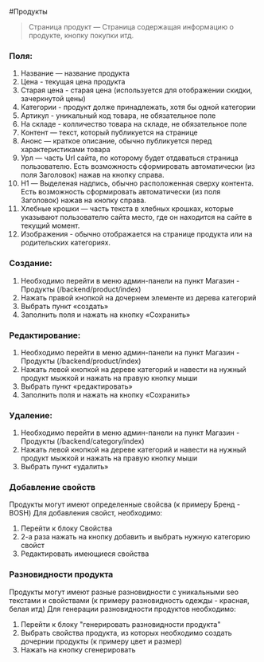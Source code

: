 #Продукты
> Страница продукт — Страница содержащая информацию о продукте, кнопку покупки итд.


### Поля:
1. Название — название продукта
2. Цена - текущая цена продукта
3. Старая цена - старая цена (используется для отображении скидки, зачеркнутой цены)
4. Категории - продукт долже принадлежать, хотя бы одной категории
5. Артикул - уникальный код товара, не обязательное поле
6. На складе - колличество товара на складе, не обязательное поле
7. Контент — текст, который публикуется на странице
8. Анонс — краткое описание, обычно публикуется перед характеристиками товара
9. Урл — часть Url сайта, по которому будет отдаваться страница пользователю. Есть возможность сформировать автоматически (из поля Заголовок) нажав на кнопку справа.
10. H1 — Выделеная надпись, обычно расположенная сверху контента.  Есть возможность сформировать автоматически (из поля Заголовок) нажав на кнопку справа.
11. Хлебные крошки — часть текста в хлебных крошках, которые указывают пользователю сайта место, где он находится на сайте в текущий момент.
12. Изображения - обычно отображается на странице продукта или на родительских категориях.


### Создание:
1. Необходимо перейти в меню админ-панели на пункт Магазин - Продукты (/backend/product/index)
2. Нажать правой кнопкой на дочернем элементе из дерева категорий
3. Выбрать пункт «создать»
4. Заполнить поля и нажать на кнопку «Сохранить»

### Редактирование:
1. Необходимо перейти в меню админ-панели на пункт Магазин - Продукты (/backend/product/index)
2. Нажать левой кнопкой на дереве категорий и навести на нужный продукт мыжкой и нажать на правую кнопку мыши
3. Выбрать пункт «редактировать»
4. Заполнить поля и нажать на кнопку «Сохранить»

### Удаление:
1. Необходимо перейти в меню админ-панели на пункт Магазин - Продукты (/backend/category/index)
2. Нажать левой кнопкой на дереве категорий и навести на нужный продукт мыжкой и нажать на правую кнопку мыши
3. Выбрать пункт «удалить»

### Добавление свойств
Продукты могут имеют определенные свойсва (к примеру Бренд - BOSH)
Для добавления свойст, необходимо:
1. Перейти к блоку Свойства
2. 2-а раза нажать на кнопку добавить и выбрать нужную категорию свойст
3. Редактировать имеющиеся свойства


### Разновидности продукта
Продукты могут имеют разные разновидности с уникальными seo текстами и свойствами (к примеру разновидность одежды - красная, белая итд)
Для генерации разновидности продуктов необходимо:
1. Перейти к блоку "генерировать разновидности продукта"
2. Выбрать свойства продукта, из которых необходимо создать дочернии продукты (к примеру цвет и размер)
3. Нажать на кнопку сгенерировать
